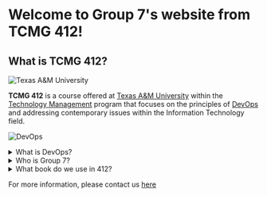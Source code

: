 # Welcome to Group 7's website from TCMG 412!

## What is TCMG 412?

![Texas A&M University](https://engineering.tamu.edu/biomedical/_files/_images/_content-images/tamu-aerial-21Sept2020.jpg)

**TCMG 412** is a course offered at [Texas A&M University](https://www.tamu.edu/) within the [Technology Management](https://eahr.tamu.edu/academics/technology-management/) program that focuses on the principles of [DevOps](https://aws.amazon.com/devops/what-is-devops/) and addressing contemporary issues within the Information Technology field.

![DevOps](https://res.cloudinary.com/practicaldev/image/fetch/s--o15t6eTq--/c_imagga_scale,f_auto,fl_progressive,h_900,q_auto,w_1600/https://cl.ly/eb239f299fdd/Image%25202018-11-30%2520at%252012.24.10%2520PM.png)

<details><summary>What is DevOps?</summary>
<p>

DevOps is defined by Amazon as "DevOps is the combination of cultural philosophies, practices, and tools that increases an organization’s ability to deliver applications and services at high velocity: evolving and improving products at a faster pace than organizations using traditional software development and infrastructure management processes. This speed enables organizations to better serve their customers and compete more effectively in the market."

</p>
</details>

<details><summary>Who is Group 7?</summary>
 <p>
   
  Brett Liles, Carley Kremer, Jaityn Jackson, Matt Zenger, Shehzer Poonjani
   
  </p>
  </details>
  
<details><summary>What book do we use in 412?</summary> 
<p>  
![Effective Devops, Jennifer Davis, Ryn Daniels](https://learning.oreilly.com/library/view/effective-devops/9781491926291/) 

![Effective DevOps](https://user-images.githubusercontent.com/98439313/152725102-f405adab-38c5-4a1b-a073-b80d9b782ff6.jpeg)

 <summary>Book description</summary> 

Some companies think that adopting devops means bringing in specialists or a host of new tools. With this practical guide, you’ll learn why devops is a professional and cultural movement that calls for change from inside your organization. Authors Ryn Daniels and Jennifer Davis provide several approaches for improving collaboration within teams, creating affinity among teams, promoting efficient tool usage in your company, and scaling up what works throughout your organization’s inflection points.

Devops stresses iterative efforts to break down information silos, monitor relationships, and repair misunderstandings that arise between and within teams in your organization. By applying the actionable strategies in this book, you can make sustainable changes in your environment regardless of your level within your organization.

Explore the foundations of devops and learn the four pillars of effective devops
Encourage collaboration to help individuals work together and build durable and long-lasting relationships
Create affinity among teams while balancing differing goals or metrics
Accelerate cultural direction by selecting tools and workflows that complement your organization
Troubleshoot common problems and misunderstandings that can arise throughout the organizational lifecycle
Learn from case studies from organizations and individuals to help inform your own devops journey
   
  </p>
  </details>


For more information, please contact us [here](contact.md)
